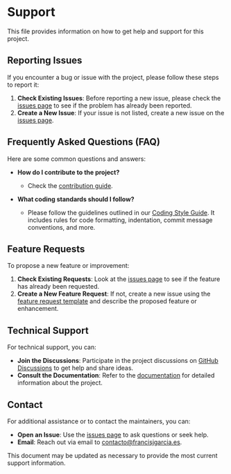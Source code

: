 # Support

This file provides information on how to get help and support for this project.

## Reporting Issues

If you encounter a bug or issue with the project, please follow these steps to report it:

1. **Check Existing Issues**: Before reporting a new issue, please check the [issues page](https://github.com/francisjgarcia/media-compressor/issues) to see if the problem has already been reported.
2. **Create a New Issue**: If your issue is not listed, create a new issue on the [issues page](https://github.com/francisjgarcia/media-compressor/issues/new/choose).

## Frequently Asked Questions (FAQ)

Here are some common questions and answers:

- **How do I contribute to the project?**
  - Check the [contribution guide](CONTRIBUTING.md).

- **What coding standards should I follow?**
  - Please follow the guidelines outlined in our [Coding Style Guide](docs/STYLEGUIDE.md). It includes rules for code formatting, indentation, commit message conventions, and more.

## Feature Requests

To propose a new feature or improvement:

1. **Check Existing Requests**: Look at the [issues page](https://github.com/francisjgarcia/media-compressor/issues) to see if the feature has already been requested.
2. **Create a New Feature Request**: If not, create a new issue using the [feature request template](https://github.com/francisjgarcia/media-compressor/issues/new?&template=1_feature_request.yml) and describe the proposed feature or enhancement.

## Technical Support

For technical support, you can:

- **Join the Discussions**: Participate in the project discussions on [GitHub Discussions](https://github.com/francisjgarcia/media-compressor/discussions) to get help and share ideas.
- **Consult the Documentation**: Refer to the [documentation](README.md) for detailed information about the project.

## Contact

For additional assistance or to contact the maintainers, you can:

- **Open an Issue**: Use the [issues page](https://github.com/francisjgarcia/media-compressor/issues) to ask questions or seek help.
- **Email**: Reach out via email to [contacto@francisjgarcia.es](mailto:contacto@francisjgarcia.es).

This document may be updated as necessary to provide the most current support information.
